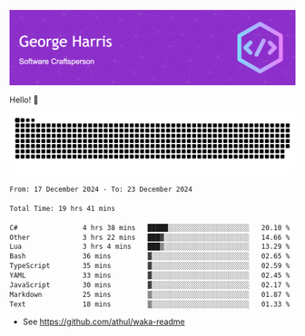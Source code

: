 ![img](./assets/github-header.png)

Hello! :wave:

<div align="center">
  <img  src="https://raw.githubusercontent.com/1999AZZAR/1999AZZAR/readme/resources/grid-snake.svg" alt="snake" />
</div>

<!--START_SECTION:waka-->

```txt
From: 17 December 2024 - To: 23 December 2024

Total Time: 19 hrs 41 mins

C#                4 hrs 38 mins   █████░░░░░░░░░░░░░░░░░░░░   20.10 %
Other             3 hrs 22 mins   ███▓░░░░░░░░░░░░░░░░░░░░░   14.66 %
Lua               3 hrs 4 mins    ███▒░░░░░░░░░░░░░░░░░░░░░   13.29 %
Bash              36 mins         ▓░░░░░░░░░░░░░░░░░░░░░░░░   02.65 %
TypeScript        35 mins         ▓░░░░░░░░░░░░░░░░░░░░░░░░   02.59 %
YAML              33 mins         ▓░░░░░░░░░░░░░░░░░░░░░░░░   02.45 %
JavaScript        30 mins         ▓░░░░░░░░░░░░░░░░░░░░░░░░   02.17 %
Markdown          25 mins         ▒░░░░░░░░░░░░░░░░░░░░░░░░   01.87 %
Text              18 mins         ▒░░░░░░░░░░░░░░░░░░░░░░░░   01.33 %
```

<!--END_SECTION:waka-->

- See <https://github.com/athul/waka-readme>
